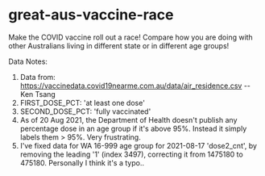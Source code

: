 # great-aus-vaccine-race

Make the COVID vaccine roll out a race!
Compare how you are doing with other Australians living in different state or in different age groups!


Data Notes:
1. Data from: https://vaccinedata.covid19nearme.com.au/data/air_residence.csv -- Ken Tsang
2. FIRST_DOSE_PCT: 'at least one dose'
3. SECOND_DOSE_PCT: 'fully vaccinated'
2. As of 20 Aug 2021, the Department of Health doesn't publish any percentage dose in an age group if it's above 95%. Instead it simply labels them > 95%. Very frustrating.
3. I've fixed data for WA 16-999 age group for 2021-08-17 'dose2_cnt', by removing the leading '1' (index 3497), correcting  it from 1475180 to 475180. Personally I think it's a typo..
